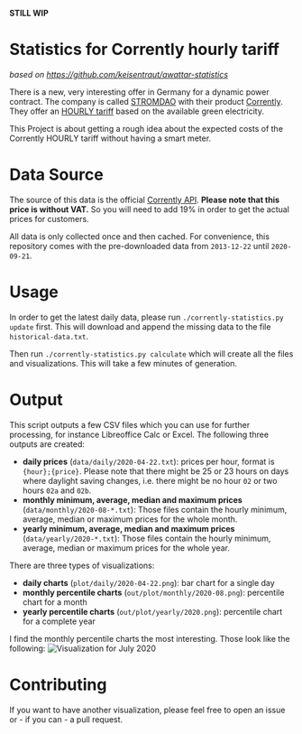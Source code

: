 **STILL WIP**

# Statistics for Corrently hourly tariff

*based on https://github.com/keisentraut/awattar-statistics*

There is a new, very interesting offer in Germany for a dynamic power contract.
The company is called [STROMDAO](https://www.stromdao.de/) with their product [Corrently](https://www.corrently.de/home.html).
They offer an [HOURLY tariff](https://www.corrently.de/gruenstromerlebnis/gruenstromindex.html) based on the available green electricity.

This Project is about getting a rough idea about the expected costs of the Corrently HOURLY tariff without having a smart meter.

# Data Source

The source of this data is the official [Corrently API](https://corrently.io/).
**Please note that this price is without VAT.**
So you will need to add 19% in order to get the actual prices for customers.

All data is only collected once and then cached.
For convenience, this repository comes with the pre-downloaded data from ```2013-12-22``` until ```2020-09-21```.

# Usage

In order to get the latest daily data, please run ```./corrently-statistics.py update``` first.
This will download and append the missing data to the file ```historical-data.txt```.

Then run ```./corrently-statistics.py calculate``` which will create all the files and visualizations.
This will take a few minutes of generation.

# Output

This script outputs a few CSV files which you can use for further processing, for instance Libreoffice Calc or Excel.
The following three outputs are created:

* **daily prices** (```data/daily/2020-04-22.txt```): prices per hour, format is ```{hour};{price}```. Please note that there might be 25 or 23 hours on days where daylight saving changes, i.e. there might be no hour ```02``` or two hours ```02a``` and ```02b```.
* **monthly minimum, average, median and maximum prices** (```data/monthly/2020-08-*.txt```): Those files contain the hourly minimum, average, median or maximum prices for the whole month.
* **yearly minimum, average, median and maximum prices** (```data/yearly/2020-*.txt```): Those files contain the hourly minimum, average, median or maximum prices for the whole year.

There are three types of visualizations:

* **daily charts** (```plot/daily/2020-04-22.png```): bar chart for a single day
* **monthly percentile charts** (```out/plot/monthly/2020-08.png```): percentile chart for a month
* **yearly percentile charts** (```out/plot/yearly/2020.png```): percentile chart for a complete year

I find the monthly percentile charts the most interesting. Those look like the following:
![Visualization for July 2020](plot_monthly_2020-07.png)

# Contributing

If you want to have another visualization, please feel free to open an issue or - if you can - a pull request.

